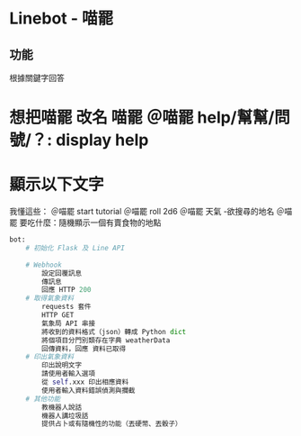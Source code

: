 # Linebot - 喵罷

## 功能

根據關鍵字回答


想把喵罷 改名 喵罷
＠喵罷 help/幫幫/問號/？: display help
=========
顯示以下文字
=========
我懂這些：
＠喵罷 start tutorial
＠喵罷 roll 2d6
＠喵罷 天氣 -欲搜尋的地名
＠喵罷 要吃什麼：隨機顯示一個有賣食物的地點

```python
bot:
    # 初始化 Flask 及 Line API
    
    # Webhook 
        設定回覆訊息
        傳訊息
        回應 HTTP 200
    # 取得氣象資料
        requests 套件
        HTTP GET
        氣象局 API 串接
        將收到的資料格式（json）轉成 Python dict
        將個項目分門別類存在字典 weatherData
        回傳資料，回應 資料已取得
    # 印出氣象資料
        印出說明文字
        請使用者輸入選項
        從 self.xxx 印出相應資料
        使用者輸入資料錯誤偵測與攔截
    # 其他功能
        教機器人說話
        機器人講垃圾話
        提供占卜或有隨機性的功能（丟硬幣、丟骰子）
```
